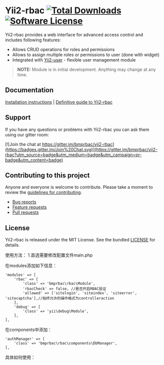 # Yii2-rbac [![Total Downloads](https://img.shields.io/packagist/dt/bmprbac/yii2-rbac.svg?style=flat-square)](https://packagist.org/packages/bmprbac/yii2-rbac) [![Software License](https://img.shields.io/badge/license-MIT-brightgreen.svg?style=flat-square)](LICENSE)


Yii2-rbac provides a web interface for advanced access control and includes following features:

- Allows CRUD operations for roles and permissions
- Allows to assign multiple roles or permissions to user (done with widget)
- Integrated with [Yii2-user](https://github.com/bmprbac/yii2-user) - flexible user management module

> **NOTE:** Module is in initial development. Anything may change at any time.

## Documentation

[Installation instructions](docs/installation.md) | [Definitive guide to Yii2-rbac](docs/README.md)

## Support

If you have any questions or problems with Yii2-rbac you can ask them using our gitter room:

[![Join the chat at https://gitter.im/bmprbac/yii2-rbac](https://badges.gitter.im/Join%20Chat.svg)](https://gitter.im/bmprbac/yii2-rbac?utm_source=badge&utm_medium=badge&utm_campaign=pr-badge&utm_content=badge)

## Contributing to this project

Anyone and everyone is welcome to contribute. Please take a moment to
review the [guidelines for contributing](CONTRIBUTING.md).

* [Bug reports](CONTRIBUTING.md#bugs)
* [Feature requests](CONTRIBUTING.md#features)
* [Pull requests](CONTRIBUTING.md#pull-requests)

## License

Yii2-rbac is released under the MIT License. See the bundled [LICENSE](LICENSE) for details.

使用方法：
1.首选需要修改配置文件main.php

在modules添加如下信息：

    'modules' => [
        'rbac' => [
            'class' => 'bmprbac\rbac\Module',
            'rbacCheck' => false, //是否开启RBAC验证
            'allowed' => ['sitelogin', 'siteindex', 'siteerror', 'sitecaptcha'],//始终允许的操作格式为controlleraction
        ],
        'debug' => [
            'class' => 'yii\debug\Module',
        ],
    ],

在components中添加：

    'authManager' => [
        'class' => 'bmprbac\rbac\components\DbManager',
    ],
    

具体如何使用：


